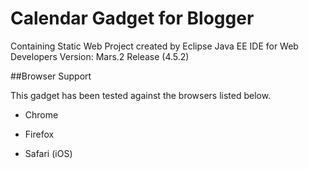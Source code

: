 # Calendar Gadget for Blogger

Containing Static Web Project created by Eclipse Java EE IDE for Web Developers Version: Mars.2 Release (4.5.2)

##Browser Support

This gadget has been tested against the browsers listed below.

* Chrome

* Firefox

* Safari (iOS)
